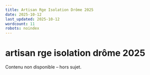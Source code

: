 ```yaml
---
title: Artisan Rge Isolation Drôme 2025
date: 2025-10-12
last_updated: 2025-10-12
wordcount: 11
robots: noindex
---
```


# artisan rge isolation drôme 2025

Contenu non disponible – hors sujet.